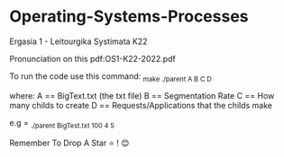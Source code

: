 ﻿# Operating-Systems-Processes

Ergasia 1 - Leitourgika Systimata K22

Pronunciation on this pdf:OS1-K22-2022.pdf

To run the code use this command:
<sub> make </sub>
<sub> ./parent A B C D </sub>

where: 
A == BigText.txt (the txt file)
B == Segmentation Rate
C == How many childs to create
D == Requests/Applications that the childs make

e.g = <sub> ./parent BigTest.txt 100 4 5 </sub>


Remember To Drop A Star ⭐ ! 😊
